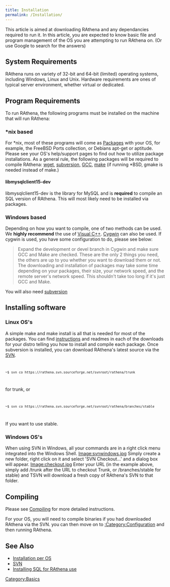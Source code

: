 ```yaml
---
title: Installation
permalink: /Installation/
---
```


This article is aimed at downloading RAthena and any dependancies required to run it. In this article, you are expected to know basic file and program management of the OS you are attempting to run RAthena on. (Or use Google to search for the answers)

System Requirements
-------------------

RAthena runs on variety of 32-bit and 64-bit (limited) operating systems, including Windows, Linux and Unix. Hardware requirements are ones of typical server environment, whether virtual or dedicated.

Program Requirements
--------------------

To run RAthena, the following programs must be installed on the machine that will run RAthena:

### \*nix based

For \*nix, most of these programs will come as [Packages](https://en.wikipedia.org/wiki/Software_package_%28installation%29) with your OS, for example, the FreeBSD Ports collection, or Debians apt-get or aptitude. Please see your OS's help/support pages to find out how to utilize package installations. As a general rule, the following packages will be required to compile RAthena:
[wget](http://www.gnu.org/software/wget/), [subversion](http://subversion.tigris.org/), [GCC](http://gcc.gnu.org/), [make](http://www.gnu.org/software/make/) (if running \*BSD, gmake is needed instead of make.)

#### libmysqlclient15-dev

libmysqlclient15-dev is the library for MySQL and is **required** to compile an SQL version of RAthena. This will most likely need to be installed via packages.

### Windows based

Depending on how you want to compile, one of two methods can be used. We **highly recommend** the use of [Visual C++](http://www.microsoft.com/Express/vc/). [Cygwin](http://www.cygwin.com/) can also be used. If cygwin is used, you have some configuration to do, please see below:

> Expand the development or devel branch in Cygwin and make sure GCC and Make are checked. These are the only 2 things you need, the others are up to you whether you want to download them or not. The downloading and installation of packages may take some time depending on your packages, their size, your network speed, and the remote server's network speed. This shouldn't take too long if it's just GCC and Make.

You will also need [subversion](http://subversion.tigris.org/)

Installing software
-------------------

### Linux OS's

A simple make and make install is all that is needed for most of the packages. You can find [instructions](:Category:Installation) and readmes in each of the downloads for your distro telling you how to install and compile each package. Once subversion is installed, you can download RAthena's latest source via the [SVN](/SVN "wikilink").
<code>

    ~$ svn co https://rathena.svn.sourceforge.net/svnroot/rathena/trunk

</code> for trunk, or
<code>

    ~$ svn co https://rathena.svn.sourceforge.net/svnroot/rathena/branches/stable

</code> If you want to use stable.

### Windows OS's

When using SVN in Windows, all your commands are in a right click menu integrated into the Windows Shell.
[Image:svnwindows.jpg](Image:svnwindows.jpg)
Simply create a new folder, right click on it and select 'SVN Checkout...' and a dialog box will appear.
[Image:checkout.jpg](Image:checkout.jpg)
Enter your URL (in the example above, simply add /trunk after the URL to checkout Trunk, or /branches/stable for stable) and TSVN will download a fresh copy of RAthena's SVN to that folder.

Compiling
---------

Please see [Compiling](Compiling) for more detailed instructions.

For your OS, you will need to compile binaries if you had downloaded RAthena via the SVN. you can then move on to [:Category:Configuration](:Category:Configuration) and then running RAthena.

See Also
--------

-   [Installation per OS](:Category:Installation)
-   [SVN](SVN)
-   [Installing SQL for RAthena use](Installing_SQL)

[Category:Basics](Category:Basics)